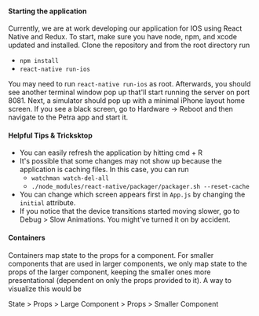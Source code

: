 #### Starting the application
Currently, we are at work developing our application for IOS using React Native and Redux. To start, make sure you have node, npm, and xcode updated and installed. Clone the repository and from the root directory run
* `npm install`
* `react-native run-ios`

You may need to run `react-native run-ios` as root. Afterwards, you should see another terminal window pop up that'll start running the server on port 8081. Next, a simulator should pop up with a minimal iPhone layout home screen. If you see a black screen, go to Hardware -> Reboot and then navigate to the Petra app and start it.

#### Helpful Tips & Tricksktop  
* You can easily refresh the application by hitting cmd + R
* It's possible that some changes may not show up because the application is caching files. In this case, you can run
    * `watchman watch-del-all`
    * `./node_modules/react-native/packager/packager.sh --reset-cache`
* You can change which screen appears first in `App.js` by changing the `initial` attribute.
* If you notice that the device transitions started moving slower, go to Debug > Slow Animations. You might've turned it on by accident.

#### Containers
Containers map state to the props for a component. For smaller components that are used in larger components, we only map state to the props of the larger component, keeping the smaller ones more presentational (dependent on only the props provided to it). A way to visualize this would be

State > Props > Large Component > Props > Smaller Component
